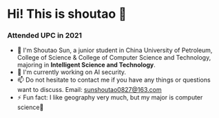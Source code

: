 # Hi! This is shoutao 👋
### Attended UPC in 2021


- 🔭 I'm Shoutao Sun, a junior student in China University of Petroleum, College of Science & College of Computer Science and Technology, majoring in **Intelligent Science and Technology**.
- 🌱 I'm currently working on AI security.
- 📫 Do not hesitate to contact me if you have any things or questions want to discuss. Email: <u>sunshoutao0827@163.com</u>
- ⚡ Fun fact: I like geography very much, but my major is computer science🥳
